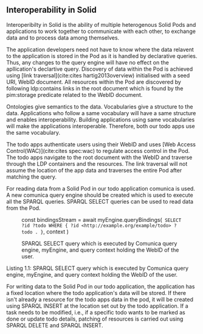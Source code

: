 ## Interoperability in Solid

Interoperibilty in Solid is the ability of multiple heterogenous Solid Pods and applications to work together to communicate with each other, to exchange data and to process data among themselves.

The application developers need not have to know where the data relavent to the application is stored in the Pod as it is handled by declarative queries. Thus, any changes to the query engine will have no effect on the apllication's declartive query. Discovery of data within the Pod is achieved using [link traversal](cite:cites hartig2013overview) initialised with a seed URI, WebID document. All resources within the Pod are discovered by following ldp:contains links in the root document which is found by the pim:storage predicate related to the WebID document.

Ontologies give semantics to the data. Vocabularies give a structure to the data. Applications who follow a same vocabulary will have a same structure and enables interoperability. Building applications using same vocabularies will make the applications interoperable. Therefore, both our todo apps use the same vocabulary. 

The todo apps authenticate users using their WebID and uses [Web Access Control(WAC)](cite:cites spec:wac) to regulate access control in the Pod. The todo apps navigate to the root document with the WebID and traverse through the LDP containers and the resources. The link traversal will not assume the location of the app data and traverses the entire Pod after matching the query. 

For reading data from a Solid Pod in our todo application comunica is used. A new comunica query engine should be created which is used to execute all the SPARQL queries. SPARQL SELECT queries can be used to read data from the Pod. 

<figure id="select-query" class="listing">

const bindingsStream = await myEngine.queryBindings(`
        SELECT ?id ?todo WHERE {
         ?id <http://example.org/example/todo> ?todo .
        }`, context
)
<figcaption markdown="block">
SPARQL SELECT query which is executed by Comunica query engine, myEngine, and query context holding the WebID of the user. 
</figcaption>
</figure>

Listing 1.1:  SPARQL SELECT query which is executed by Comunica query engine, myEngine, and query context holding the WebID of the user. 

For writing data to the Solid Pod in our todo application, the application has a fixed location where the todo application's data will be stored. If there isn't already a resource for the todo apps data in the pod, it will be created using SPARQL INSERT at the location set out by the todo application. If a task needs to be modified, i.e., if a specific todo wants to be marked as done or update todo details, patching of resources is carried out using SPARQL DELETE and SPARQL INSERT. 

